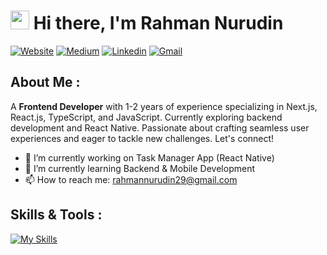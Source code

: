 # <img src="https://raw.githubusercontent.com/iampavangandhi/iampavangandhi/master/gifs/Hi.gif" width="30px"> Hi there, I'm Rahman Nurudin
[![Website](https://img.shields.io/badge/personal.website-grey?style=for-the-badge&url=https://trafost.github.io/personal-profile)](https://trafost.github.io/personal-profile)
[![Medium](https://img.shields.io/badge/Medium-black?style=for-the-badge&logo=medium&logoColor=white&link=https://medium.com/@rahwisdilfiqrak)](https://medium.com/@rahwisdilfiqrak)
[![Linkedin](https://img.shields.io/badge/LinkedIn-blue?style=for-the-badge&logo=linkedin&labelColor=blue&link=https://www.linkedin.com/in/rahmannrdn/)](https://www.linkedin.com/in/rahmannrdn/)
[![Gmail](https://img.shields.io/badge/Gmail-D14836?style=for-the-badge&logo=gmail&logoColor=white)](mailto:rahmannurudin29@gmail.com)

## About Me :
A **Frontend Developer** with 1-2 years of experience specializing in Next.js, React.js, TypeScript, and JavaScript. Currently exploring backend development and React Native. Passionate about crafting seamless user experiences and eager to tackle new challenges. Let's connect!

- 🔭 I’m currently working on Task Manager App (React Native) 
- 🌱 I’m currently learning Backend & Mobile Development 
- 📫 How to reach me: rahmannurudin29@gmail.com

## Skills & Tools :
[![My Skills](https://skillicons.dev/icons?i=html,css,js,ts,react,next,firebase,git,redux,tailwind,cypress)](https://skillicons.dev)
